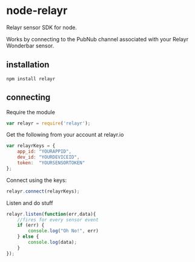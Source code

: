 # node-relayr

Relayr sensor SDK for node.

Works by connecting to the PubNub channel associated with your Relayr Wonderbar sensor.

## installation

```
npm install relayr
```

## connecting

Require the module

```js
var relayr = require('relayr');
```

Get the following from your account at relayr.io

```js
var relayrKeys = {
	app_id: "YOURAPPID",
	dev_id: "YOURDEVICEID",
	token:  "YOURSENSORTOKEN"
};
```

Connect using the keys:
```js
relayr.connect(relayrKeys);
```

Listen and do stuff
```js
relayr.listen(function(err,data){
	//fires for every sensor event
	if (err) {
		console.log("Oh No!", err)
	} else {
		console.log(data);
	}
});

```